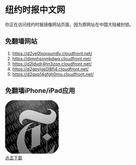 <h1>纽约时报中文网</h1>
<p>你正在访问纽约时报镜像网站页面，因为原网址在中国大陆被封锁。</p>
<h2>免翻墙网站</h2>
<ol>
<li><a href="https://d2ye0lxorqum8y.cloudfront.net/" target="1">https://d2ye0lxorqum8y.cloudfront.net/</a></li>
<li><a href="https://dimnhsinmkdwq.cloudfront.net/" target="2">https://dimnhsinmkdwq.cloudfront.net/</a></li>
<li><a href="https://d2ldydr4hn3zon.cloudfront.net/" target="3">https://d2ldydr4hn3zon.cloudfront.net/</a></li>
<li><a href="https://d2gpylgs0l8fi4.cloudfront.net/" target="4">https://d2gpylgs0l8fi4.cloudfront.net/</a></li>
<li><a href="https://d2gxp14gfgh0mu.cloudfront.net/" target="5">https://d2gxp14gfgh0mu.cloudfront.net/</a></li>
</ol>
<h2>免翻墙iPhone/iPad应用</h2>
<p>
	<a href="https://itunes.apple.com/cn/app/niu-yue-shi-bao-zhong-wen-wang/id807498298?mt=8">
		<img src="icon175x175.jpeg" />
		<br/>点击下载
	</a>
</p>